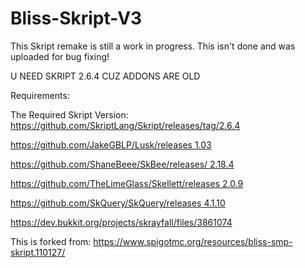 # Bliss-Skript-V3
This Skript remake is still a work in progress. This isn't done and was uploaded for bug fixing!

U NEED SKRIPT 2.6.4 CUZ ADDONS ARE OLD

Requirements:

  The Required Skript Version: https://github.com/SkriptLang/Skript/releases/tag/2.6.4

  [https://github.com/JakeGBLP/Lusk/releases 1.03](https://github.com/JakeGBLP/Lusk/releases/tag/1.0.3)

  [https://github.com/ShaneBeee/SkBee/releases/ 2.18.4](https://github.com/ShaneBeee/SkBee/releases/tag/2.18.4)

  [https://github.com/TheLimeGlass/Skellett/releases 2.0.9](https://github.com/TheLimeGlass/Skellett/releases/tag/2.0.9)

  [ https://github.com/SkQuery/SkQuery/releases 4.1.10](https://github.com/SkQuery/SkQuery/releases/tag/4.1.10)

  https://dev.bukkit.org/projects/skrayfall/files/3861074


  This is forked from: https://www.spigotmc.org/resources/bliss-smp-skript.110127/
  

